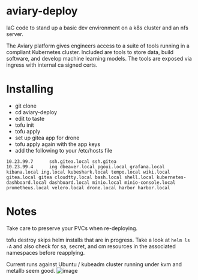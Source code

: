 aviary-deploy
=============

IaC code to stand up a basic dev environment on a k8s cluster and an nfs server.

The Aviary platform gives engineers access to a suite of tools running in a compliant Kubernetes cluster.  Included are tools to store data, build software, and develop machine learning models.  The tools are exposed via ingress with internal ca signed certs.

Installing
==========

- git clone
- cd aviary-deploy
- edit to taste
- tofu init
- tofu apply
- set up gitea app for drone
- tofu apply again with the app keys
- add the following to your /etc/hosts file
```
10.23.99.7      ssh.gitea.local ssh.gitea
10.23.99.4      ing dbeaver.local pgoui.local grafana.local kibana.local ing.local kubeshark.local tempo.local wiki.local gitea.local gitea cloudtty.local bash.local shell.local kubernetes-dashboard.local dashboard.local minio.local minio-console.local prometheus.local velero.local drone.local harbor harbor.local
```
Notes
=====

Take care to preserve your PVCs when re-deploying.  

tofu destroy skips helm installs that are in progress.  Take a look at `helm ls -A` and also check for sa, secret, and cm resources in the associated namespaces before reapplying.

Current runs against Ubuntu / kubeadm cluster running under kvm and metallb seem good.
![image](https://github.com/user-attachments/assets/6312e706-4882-4925-b31b-5c8be9fcfc89)
